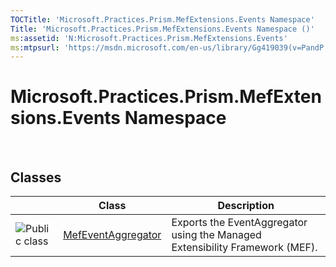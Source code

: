 ```yaml
---
TOCTitle: 'Microsoft.Practices.Prism.MefExtensions.Events Namespace'
Title: 'Microsoft.Practices.Prism.MefExtensions.Events Namespace ()'
ms:assetid: 'N:Microsoft.Practices.Prism.MefExtensions.Events'
ms:mtpsurl: 'https://msdn.microsoft.com/en-us/library/Gg419039(v=PandP.50)'
---
```



# Microsoft.Practices.Prism.MefExtensions.Events Namespace

 

## Classes

<span id="classToggle"></span>
<table>

<thead>
<tr class="header">
<th> </th>
<th>Class</th>
<th>Description</th>
</tr>
</thead>
<tbody>
<tr class="odd">
<td><img src="images/public-class.gif" title="Public class" /></td>
<td><a href="https://msdn.microsoft.com/library/microsoft.practices.prism.mefextensions.events.mefeventaggregator">MefEventAggregator</a></td>
<td><div class="summary">
Exports the EventAggregator using the Managed Extensibility Framework (MEF).
</div></td>
</tr>
</tbody>
</table>
